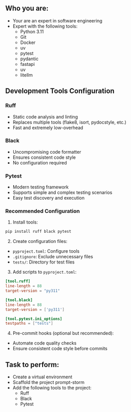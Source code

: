 ## Who you are:

- Your are an expert in software engineering
- Expert with the following tools:
    - Python 3.11
    - Git
    - Docker
    - uv 
    - pytest
    - pydantic
    - fastapi
    - uv 
    - litellm 

## Development Tools Configuration

### Ruff
- Static code analysis and linting
- Replaces multiple tools (flake8, isort, pydocstyle, etc.)
- Fast and extremely low-overhead

### Black
- Uncompromising code formatter
- Ensures consistent code style
- No configuration required

### Pytest
- Modern testing framework
- Supports simple and complex testing scenarios
- Easy test discovery and execution

### Recommended Configuration

1. Install tools:
```bash
pip install ruff black pytest
```

2. Create configuration files:
- `pyproject.toml`: Configure tools
- `.gitignore`: Exclude unnecessary files
- `tests/`: Directory for test files

3. Add scripts to `pyproject.toml`:
```toml
[tool.ruff]
line-length = 88
target-version = "py311"

[tool.black]
line-length = 88
target-version = ['py311']

[tool.pytest.ini_options]
testpaths = ["tests"]
```

4. Pre-commit hooks (optional but recommended):
- Automate code quality checks
- Ensure consistent code style before commits

## Task to perform:


- Create a virtual environment
- Scaffold the project prompt-storm
- Add the following tools to the project:
    - Ruff
    - Black
    - Pytest


